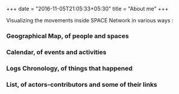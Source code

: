+++
date = "2016-11-05T21:05:33+05:30"
title = "About me"
+++

Visualizing the movements inside SPACE Network in various ways :

### Geographical Map, of people and spaces 

### Calendar, of events and activities 

### Logs Chronology, of things that happened 

### List, of actors-contributors and some of their links